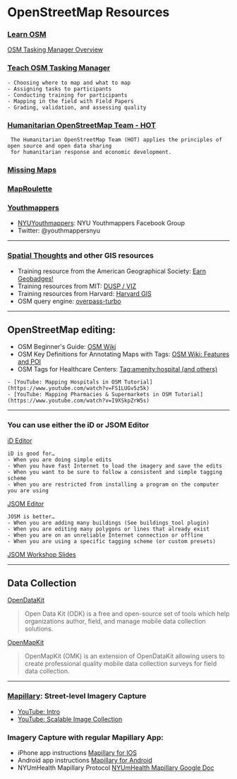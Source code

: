 # OpenStreetMap Resources

### [Learn OSM](http://learnosm.org/en/)
[OSM Tasking Manager Overview](http://learnosm.org/en/coordination/tasking-manager/) 
### [Teach OSM Tasking Manager](https://tasks.teachosm.org/)

    - Choosing where to map and what to map
    - Assigning tasks to participants
    - Conducting training for participants
    - Mapping in the field with Field Papers
    - Grading, validation, and assessing quality

### [Humanitarian OpenStreetMap Team - HOT](https://hotosm.org/)  
     The Humanitarian OpenStreetMap Team (HOT) applies the principles of open source and open data sharing 
     for humanitarian response and economic development.

### [Missing Maps](https://www.missingmaps.org/)
### [MapRoulette](https://www.maproulette.org/)

### [Youthmappers](http://www.youthmappers.org/)
* [NYUYouthmappers](https://www.facebook.com/groups/nyuyouthmappers/): NYU Youthmappers Facebook Group
* Twitter: @youthmappersnyu

* * *
### [Spatial Thoughts](https://spatialthoughts.com/resources/) and other GIS resources
- Training resource from the American Geographical Society: 
[Earn Geobadges!](http://geobadges.org/#!/enterprise)
- Training resources from MIT:
[DUSP / VIZ](http://duspviz.mit.edu/)
- Training resources from Harvard: 
[Harvard GIS](http://maps.cga.harvard.edu/qgis/)
- OSM query engine: 
[overpass-turbo](https://overpass-turbo.eu/)

* * *
## OpenStreetMap editing:

   - OSM Beginner's Guide: 
    [OSM Wiki](https://wiki.openstreetmap.org/wiki/Beginners%27_guide)
   - OSM Key Definitions for Annotating Maps with Tags: 
    [OSM Wiki: Features and POI](https://wiki.openstreetmap.org/wiki/Map_Features)
   - OSM Tags for Healthcare Centers:
    [Tag:amenity:hospital (and others)](https://wiki.openstreetmap.org/wiki/Tag:amenity%3Dhospital) 
 
    - [YouTube: Mapping Hospitals in OSM Tutorial](https://www.youtube.com/watch?v=FS1LUGv5z5k)
    - [YouTube: Mapping Pharmacies & Supermarkets in OSM Tutorial](https://www.youtube.com/watch?v=I9XSkpZrW5s)
 
* * *
### You can use either the iD or JSOM Editor  
[iD Editor](http://learnosm.org/en/beginner/id-editor/)  

    iD is good for…  
    - When you are doing simple edits
    - When you have fast Internet to load the imagery and save the edits
    - When you want to be sure to follow a consistent and simple tagging scheme
    - When you are restricted from installing a program on the computer you are using  

[JSOM Editor](https://josm.openstreetmap.de/wiki/Introduction)  

    JOSM is better…  
    - When you are adding many buildings (See buildings_tool plugin)
    - When you are editing many polygons or lines that already exist
    - When you are on an unreliable Internet connection or offline
    - When you are using a specific tagging scheme (or custom presets)
[JSOM Workshop Slides](https://docs.google.com/presentation/d/1KPgQ1buFx2rS7HnvTa7OVZ-3WxBP6nsf7EcA9CUq70M/edit?usp=sharing)

* * *
## Data Collection
 
 [OpenDataKit](https://opendatakit.org/)  
 >Open Data Kit (ODK) is a free and open-source set of tools which help organizations author, field, and manage mobile data collection solutions. 
 
 [OpenMapKit](http://openmapkit.org/index.html)  
 >OpenMapKit (OMK) is an extension of OpenDataKit allowing users to create professional quality mobile data collection surveys for field data collection. 

* * *
### [Mapillary](https://www.mapillary.com/map): Street-level Imagery Capture
 
- [YouTube: Intro](https://www.youtube.com/watch?v=sk6ubBz4p1Q)
- [YouTube: Scalable Image Collection](https://www.youtube.com/watch?v=TC8-Baa5zW4)

### Imagery Capture with regular Mapillary App:
 - iPhone app instructions
 [Mapillary for IOS](https://help.mapillary.com/hc/en-us/articles/115001636009-Mapillary-for-iOS)
 - Android app instructions
 [Mapillary for Android](https://help.mapillary.com/hc/en-us/articles/115001661965-Mapillary-for-Android)
- NYUmHealth Mapillary Protocol
 [NYUmHealth Mapillary Google Doc](https://docs.google.com/document/d/1kGIL91-BeTZuT1jHAUPJe1PFjcSpD_L2P2ZoTlPeonk/edit?usp=sharing)

